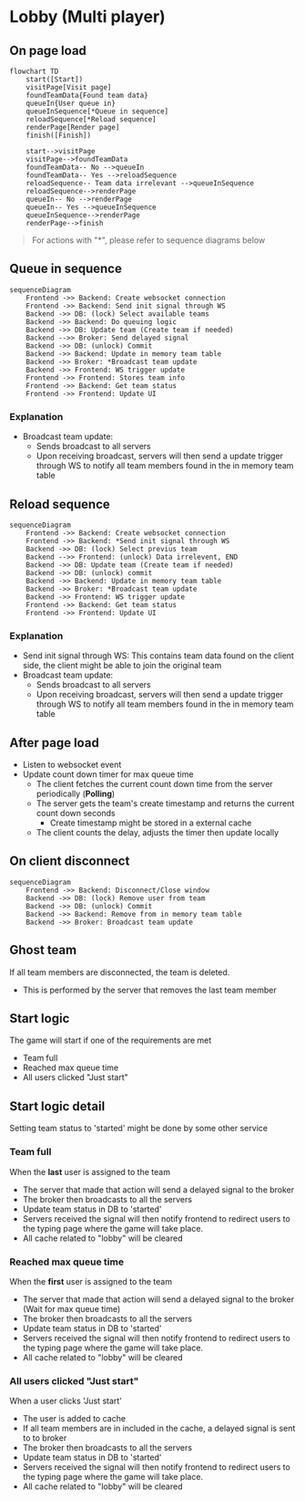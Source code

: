 # Lobby (Multi player)
## On page load
```mermaid
flowchart TD
    start([Start])
    visitPage[Visit page] 
    foundTeamData{Found team data} 
    queueIn{User queue in} 
    queueInSequence[*Queue in sequence] 
    reloadSequence[*Reload sequence] 
    renderPage[Render page]
    finish([Finish])

    start-->visitPage
    visitPage-->foundTeamData
    foundTeamData-- No -->queueIn
    foundTeamData-- Yes -->reloadSequence
    reloadSequence-- Team data irrelevant -->queueInSequence
    reloadSequence-->renderPage
    queueIn-- No -->renderPage
    queueIn-- Yes -->queueInSequence
    queueInSequence-->renderPage
    renderPage-->finish
```
> For actions with "*", please refer to sequence diagrams below

## Queue in sequence
```mermaid
sequenceDiagram
    Frontend ->> Backend: Create websocket connection 
    Frontend ->> Backend: Send init signal through WS
    Backend ->> DB: (lock) Select available teams 
    Backend ->> Backend: Do queuing logic
    Backend ->> DB: Update team (Create team if needed)
    Backend -->> Broker: Send delayed signal
    Backend ->> DB: (unlock) Commit
    Backend ->> Backend: Update in memory team table
    Backend ->> Broker: *Broadcast team update
    Backend ->> Frontend: WS trigger update
    Frontend ->> Frontend: Stores team info
    Frontend ->> Backend: Get team status
    Frontend ->> Frontend: Update UI
```
### Explanation
- Broadcast team update: 
    - Sends broadcast to all servers
    - Upon receiving broadcast, servers will then send a update trigger through WS to notify all team members found in the in memory team table

## Reload sequence
```mermaid
sequenceDiagram
    Frontend ->> Backend: Create websocket connection 
    Frontend ->> Backend: *Send init signal through WS
    Backend ->> DB: (lock) Select previus team 
    Backend -->> Frontend: (unlock) Data irrelevent, END
    Backend ->> DB: Update team (Create team if needed)
    Backend ->> DB: (unlock) commit
    Backend ->> Backend: Update in memory team table
    Backend ->> Broker: *Broadcast team update
    Backend ->> Frontend: WS trigger update
    Frontend ->> Backend: Get team status
    Frontend ->> Frontend: Update UI
```
### Explanation
- Send init signal through WS: This contains team data found on the client side, the client might be able to join the original team
- Broadcast team update: 
    - Sends broadcast to all servers
    - Upon receiving broadcast, servers will then send a update trigger through WS to notify all team members found in the in memory team table

## After page load
- Listen to websocket event
- Update count down timer for max queue time
    - The client fetches the current count down time from the server periodically (**Polling**)
    - The server gets the team's create timestamp and returns the current count down seconds
        - Create timestamp might be stored in a external cache
    - The client counts the delay, adjusts the timer then update locally

## On client disconnect
```mermaid
sequenceDiagram
    Frontend ->> Backend: Disconnect/Close window
    Backend ->> DB: (lock) Remove user from team
    Backend ->> DB: (unlock) Commit
    Backend ->> Backend: Remove from in memory team table 
    Backend ->> Broker: Broadcast team update
```
## Ghost team
If all team members are disconnected, the team is deleted.
- This is performed by the server that removes the last team member

## Start logic
The game will start if one of the requirements are met
- Team full
- Reached max queue time
- All users clicked "Just start"

## Start logic detail
Setting team status to 'started' might be done by some other service
### Team full
When the **last** user is assigned to the team
- The server that made that action will send a delayed signal to the broker
- The broker then broadcasts to all the servers
- Update team status in DB to 'started'
- Servers received the signal will then notify frontend to redirect users to the typing page where the game will take place.
- All cache related to "lobby" will be cleared

### Reached max queue time
When the **first** user is assigned to the team
- The server that made that action will send a delayed signal to the broker (Wait for max queue time)
- The broker then broadcasts to all the servers
- Update team status in DB to 'started'
- Servers received the signal will then notify frontend to redirect users to the typing page where the game will take place.
- All cache related to "lobby" will be cleared

### All users clicked "Just start"
When a user clicks 'Just start'
- The user is added to cache
- If all team members are in included in the cache, a delayed signal is sent to to broker
- The broker then broadcasts to all the servers
- Update team status in DB to 'started'
- Servers received the signal will then notify frontend to redirect users to the typing page where the game will take place.
- All cache related to "lobby" will be cleared
